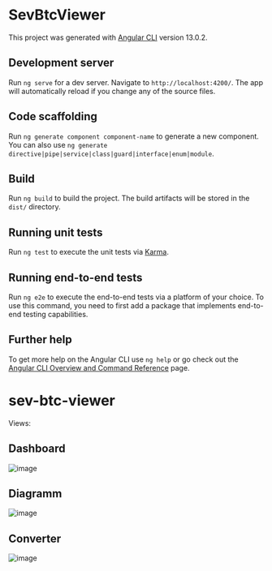 # SevBtcViewer

This project was generated with [Angular CLI](https://github.com/angular/angular-cli) version 13.0.2.

## Development server

Run `ng serve` for a dev server. Navigate to `http://localhost:4200/`. The app will automatically reload if you change any of the source files.

## Code scaffolding

Run `ng generate component component-name` to generate a new component. You can also use `ng generate directive|pipe|service|class|guard|interface|enum|module`.

## Build

Run `ng build` to build the project. The build artifacts will be stored in the `dist/` directory.

## Running unit tests

Run `ng test` to execute the unit tests via [Karma](https://karma-runner.github.io).

## Running end-to-end tests

Run `ng e2e` to execute the end-to-end tests via a platform of your choice. To use this command, you need to first add a package that implements end-to-end testing capabilities.

## Further help

To get more help on the Angular CLI use `ng help` or go check out the [Angular CLI Overview and Command Reference](https://angular.io/cli) page.
# sev-btc-viewer

Views:
## Dashboard
![image](https://user-images.githubusercontent.com/24555132/176316756-5d5d71de-4e00-40d0-af4d-81e1e8b1abc6.png)

## Diagramm
![image](https://user-images.githubusercontent.com/24555132/176315275-ff4b86bb-ccee-4fa4-a84d-285a33af38a8.png)

## Converter
![image](https://user-images.githubusercontent.com/24555132/176315303-39299b47-4e4a-4c53-8220-729bd2355969.png)

